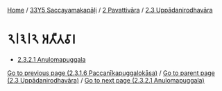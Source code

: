 
[Home](/) / [33Y5 Saccayamakapāḷi](../...md) / [2 Pavattivāra](...md) / [2.3 Uppādanirodhavāra](../33Y5/2/2.3.md)

# 𑁨𑁇𑁩𑁇𑁨 𑀅𑀢𑀻𑀢𑀯𑀸𑀭

* [2.3.2.1 Anulomapuggala](2.3.2/2.3.2.1.md)

[Go to previous page (2.3.1.6 Paccanīkapuggalokāsa)](2.3.1/2.3.1.6.md) / [Go to parent page (2.3 Uppādanirodhavāra)](../33Y5/2/2.3.md) / [Go to next page (2.3.2.1 Anulomapuggala)](2.3.2/2.3.2.1.md)


